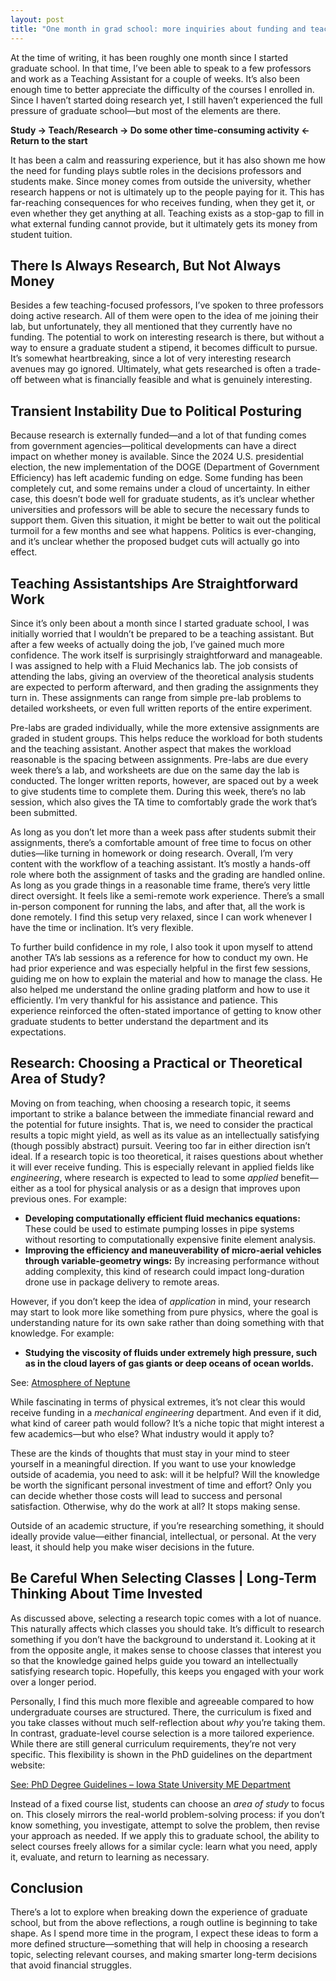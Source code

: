 ```yaml
---
layout: post
title: "One month in grad school: more inquiries about funding and teaching"
---
```


At the time of writing, it has been roughly one month since I started graduate school. In that time, I’ve been able to speak to a few professors and work as a Teaching Assistant for a couple of weeks. It’s also been enough time to better appreciate the difficulty of the courses I enrolled in. Since I haven’t started doing research yet, I still haven’t experienced the full pressure of graduate school—but most of the elements are there.

**Study → Teach/Research → Do some other time-consuming activity ← Return to the start**

It has been a calm and reassuring experience, but it has also shown me how the need for funding plays subtle roles in the decisions professors and students make. Since money comes from outside the university, whether research happens or not is ultimately up to the people paying for it. This has far-reaching consequences for who receives funding, when they get it, or even whether they get anything at all. Teaching exists as a stop-gap to fill in what external funding cannot provide, but it ultimately gets its money from student tuition.

## There Is Always Research, But Not Always Money

Besides a few teaching-focused professors, I’ve spoken to three professors doing active research. All of them were open to the idea of me joining their lab, but unfortunately, they all mentioned that they currently have no funding. The potential to work on interesting research is there, but without a way to ensure a graduate student a stipend, it becomes difficult to pursue. It’s somewhat heartbreaking, since a lot of very interesting research avenues may go ignored. Ultimately, what gets researched is often a trade-off between what is financially feasible and what is genuinely interesting.

## Transient Instability Due to Political Posturing

Because research is externally funded—and a lot of that funding comes from government agencies—political developments can have a direct impact on whether money is available. Since the 2024 U.S. presidential election, the new implementation of the DOGE (Department of Government Efficiency) has left academic funding on edge. Some funding has been completely cut, and some remains under a cloud of uncertainty. In either case, this doesn’t bode well for graduate students, as it’s unclear whether universities and professors will be able to secure the necessary funds to support them. Given this situation, it might be better to wait out the political turmoil for a few months and see what happens. Politics is ever-changing, and it’s unclear whether the proposed budget cuts will actually go into effect.

## Teaching Assistantships Are Straightforward Work

Since it’s only been about a month since I started graduate school, I was initially worried that I wouldn’t be prepared to be a teaching assistant. But after a few weeks of actually doing the job, I’ve gained much more confidence. The work itself is surprisingly straightforward and manageable. I was assigned to help with a Fluid Mechanics lab. The job consists of attending the labs, giving an overview of the theoretical analysis students are expected to perform afterward, and then grading the assignments they turn in. These assignments can range from simple pre-lab problems to detailed worksheets, or even full written reports of the entire experiment.

Pre-labs are graded individually, while the more extensive assignments are graded in student groups. This helps reduce the workload for both students and the teaching assistant. Another aspect that makes the workload reasonable is the spacing between assignments. Pre-labs are due every week there’s a lab, and worksheets are due on the same day the lab is conducted. The longer written reports, however, are spaced out by a week to give students time to complete them. During this week, there’s no lab session, which also gives the TA time to comfortably grade the work that’s been submitted.

As long as you don’t let more than a week pass after students submit their assignments, there’s a comfortable amount of free time to focus on other duties—like turning in homework or doing research. Overall, I’m very content with the workflow of a teaching assistant. It’s mostly a hands-off role where both the assignment of tasks and the grading are handled online. As long as you grade things in a reasonable time frame, there’s very little direct oversight. It feels like a semi-remote work experience. There’s a small in-person component for running the labs, and after that, all the work is done remotely. I find this setup very relaxed, since I can work whenever I have the time or inclination. It’s very flexible.

To further build confidence in my role, I also took it upon myself to attend another TA’s lab sessions as a reference for how to conduct my own. He had prior experience and was especially helpful in the first few sessions, guiding me on how to explain the material and how to manage the class. He also helped me understand the online grading platform and how to use it efficiently. I’m very thankful for his assistance and patience. This experience reinforced the often-stated importance of getting to know other graduate students to better understand the department and its expectations.

## Research: Choosing a Practical or Theoretical Area of Study?

Moving on from teaching, when choosing a research topic, it seems important to strike a balance between the immediate financial reward and the potential for future insights. That is, we need to consider the practical results a topic might yield, as well as its value as an intellectually satisfying (though possibly abstract) pursuit. Veering too far in either direction isn’t ideal. If a research topic is too theoretical, it raises questions about whether it will ever receive funding. This is especially relevant in applied fields like *engineering*, where research is expected to lead to some *applied* benefit—either as a tool for physical analysis or as a design that improves upon previous ones. For example:

- **Developing computationally efficient fluid mechanics equations:** These could be used to estimate pumping losses in pipe systems without resorting to computationally expensive finite element analysis.
- **Improving the efficiency and maneuverability of micro-aerial vehicles through variable-geometry wings:** By increasing performance without adding complexity, this kind of research could impact long-duration drone use in package delivery to remote areas.

However, if you don’t keep the idea of *application* in mind, your research may start to look more like something from pure physics, where the goal is understanding nature for its own sake rather than doing something with that knowledge. For example:

- **Studying the viscosity of fluids under extremely high pressure, such as in the cloud layers of gas giants or deep oceans of ocean worlds.**  

See: [Atmosphere of Neptune](https://solarstory.net/planets/neptune)

While fascinating in terms of physical extremes, it’s not clear this would receive funding in a *mechanical engineering* department. And even if it did, what kind of career path would follow? It’s a niche topic that might interest a few academics—but who else? What industry would it apply to?

These are the kinds of thoughts that must stay in your mind to steer yourself in a meaningful direction. If you want to use your knowledge outside of academia, you need to ask: will it be helpful? Will the knowledge be worth the significant personal investment of time and effort? Only you can decide whether those costs will lead to success and personal satisfaction. Otherwise, why do the work at all? It stops making sense.

Outside of an academic structure, if you’re researching something, it should ideally provide value—either financial, intellectual, or personal. At the very least, it should help you make wiser decisions in the future.

## Be Careful When Selecting Classes | Long-Term Thinking About Time Invested

As discussed above, selecting a research topic comes with a lot of nuance. This naturally affects which classes you should take. It’s difficult to research something if you don’t have the background to understand it. Looking at it from the opposite angle, it makes sense to choose classes that interest you so that the knowledge gained helps guide you toward an intellectually satisfying research topic. Hopefully, this keeps you engaged with your work over a longer period.

Personally, I find this much more flexible and agreeable compared to how undergraduate courses are structured. There, the curriculum is fixed and you take classes without much self-reflection about *why* you’re taking them. In contrast, graduate-level course selection is a more tailored experience. While there are still general curriculum requirements, they’re not very specific. This flexibility is shown in the PhD guidelines on the department website:

[See: PhD Degree Guidelines – Iowa State University ME Department](https://www.me.iastate.edu/graduate-students/graduate-degrees-and-programs/phd-degree/)

Instead of a fixed course list, students can choose an *area of study* to focus on. This closely mirrors the real-world problem-solving process: if you don’t know something, you investigate, attempt to solve the problem, then revise your approach as needed. If we apply this to graduate school, the ability to select courses freely allows for a similar cycle: learn what you need, apply it, evaluate, and return to learning as necessary.

## Conclusion

There’s a lot to explore when breaking down the experience of graduate school, but from the above reflections, a rough outline is beginning to take shape. As I spend more time in the program, I expect these ideas to form a more defined structure—something that will help in choosing a research topic, selecting relevant courses, and making smarter long-term decisions that avoid financial struggles.

